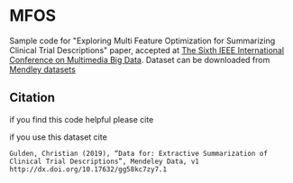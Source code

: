 # MFOS

Sample code for "Exploring Multi Feature Optimization for Summarizing Clinical Trial Descriptions" paper, accepted at [The Sixth IEEE International Conference
on Multimedia Big Data](http://bigmm2020.org/). Dataset can be downloaded from [Mendley datasets](https://data.mendeley.com/datasets/gg58kc7zy7/1)


## Citation
if you find this code helpful please cite


if you use this dataset cite

```
Gulden, Christian (2019), “Data for: Extractive Summarization of Clinical Trial Descriptions”, Mendeley Data, v1
http://dx.doi.org/10.17632/gg58kc7zy7.1
```
